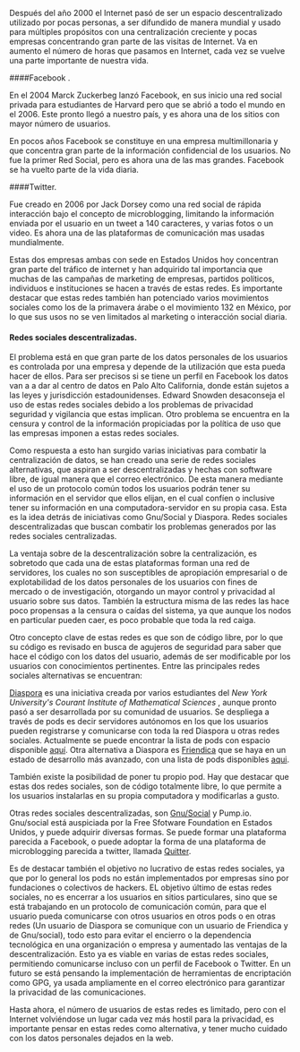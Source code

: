 <!-- 
.. title: Redes sociales alternativas
.. slug: redes-sociales-alternativas
.. date: 2015-02-20 13:25:40 UTC-06:00
.. tags: 
.. link: 
.. description: 
.. type: text
-->

Después del año 2000 el Internet pasó de ser un espacio descentralizado utilizado por pocas personas, a ser difundido de manera mundial y usado para múltiples propósitos con   una centralización creciente y pocas empresas concentrando gran parte de las visitas de Internet. Va en aumento el número de horas que pasamos en Internet, cada vez se vuelve una parte importante de nuestra vida.

####Facebook .

En el 2004 Marck Zuckerbeg lanzó Facebook, en sus inicio una red social privada para estudiantes de Harvard pero que se abrió   a todo el mundo en el 2006. Este pronto llegó a nuestro país, y es ahora una de los sitios con mayor número de usuarios. 

En pocos años Facebook se constituye en una empresa multimillonaria y que concentra gran parte de la información confidencial de los usuarios.  No fue la primer Red Social, pero es ahora una de las mas grandes. Facebook se ha vuelto parte de la vida diaria. 

####Twitter.

Fue creado en 2006 por Jack Dorsey como una red social de rápida interacción bajo el concepto de microblogging, limitando la información enviada por el usuario en un tweet a 140 caracteres, y varias fotos  o un video. Es ahora una de las plataformas de comunicación mas usadas mundialmente. 

Estas dos empresas ambas con sede en Estados Unidos hoy concentran gran parte del tráfico de internet y han adquirido tal importancia que muchas de las campañas de marketing de empresas, partidos políticos, individuos e instituciones se hacen a través de estas redes. Es importante destacar que  estas redes también han potenciado varios movimientos sociales como los de la primavera árabe o el movimiento 132 en México, por lo que sus usos no se ven limitados al marketing o interacción social diaria.


#### Redes sociales descentralizadas.

El problema está en que  gran parte de los datos personales de los usuarios es controlada por una empresa y depende de la utilización que esta pueda hacer de ellos. Para ser precisos si se tiene un perfil en Facebook los datos van a a dar al centro de datos en Palo Alto California, donde están sujetos a las leyes y jurisdicción estadounidenses. Edward Snowden desaconseja el uso de estas redes sociales debido a los problemas de privacidad seguridad y vigilancia que estas implican. Otro problema se encuentra en la censura y control de la información propiciadas por la  política de uso que las empresas imponen a estas redes sociales.

Como respuesta a esto han surgido varias iniciativas para combatir la centralización de datos, se han creado una serie de redes sociales alternativas, que aspiran a ser descentralizadas y hechas con software libre, de igual manera que el correo electrónico. De esta manera mediante el uso de un protocolo común todos los usuarios podrán tener su información en el servidor que ellos elijan, en el cual confíen o inclusive tener su información en una computadora-servidor en su propia casa. Esta es la idea detrás de iniciativas como Gnu/Social y Diaspora. Redes sociales descentralizadas que buscan combatir los problemas generados por las redes sociales centralizadas.

La ventaja sobre de la descentralización sobre la centralización, es sobretodo que cada una de estas plataformas forman una red de servidores, los cuales no son susceptibles de apropiación empresarial o de explotabilidad de los datos personales de los usuarios con fines de mercado o de investigación, otorgando un mayor control y privacidad al usuario sobre sus datos. También la estructura misma de las redes las hace poco propensas a la censura o caídas del sistema,  ya que aunque los nodos en particular pueden caer, es poco probable que toda la red caiga.

Otro concepto clave de estas redes es que son de código libre, por lo que su código es revisado en busca de agujeros de seguridad  para saber que hace el código con los datos del usuario, además de ser modificable por los usuarios con conocimientos pertinentes. Entre las principales redes sociales alternativas se encuentran:

[Diaspora](https://diasporafoundation.org/) es una iniciativa creada  por varios estudiantes del _New York University's Courant Institute of Mathematical Sciences_ , aunque pronto pasó a ser desarrollada por su comunidad de usuarios. Se despliega a través de pods es decir  servidores autónomos en los que los usuarios pueden registrarse y comunicarse con toda la red Diaspora u otras redes sociales. Actualmente se puede encontrar la lista de pods con espacio disponible [aquí](http://podupti.me/).  Otra alternativa a Diaspora es [Friendica](http://friendica.com/) que se haya en un estado de desarrollo más avanzado, con una lista de pods disponibles [aqui](http://dir.friendica.com/siteinfo).
 
También existe la posibilidad de poner tu propio pod. Hay que destacar que estas dos redes sociales, son de código totalmente libre, lo que permite a los usuarios instalarlas en su propia computadora y modificarlas a gusto.

Otras redes sociales descentralizadas, son [Gnu/Social](gnu.io) y Pump.io.  Gnu/social está auspiciada por la Free Sfotware Foundation en Estados Unidos, y puede adquirir diversas formas. Se puede formar una plataforma parecida a Facebook, o puede adoptar la forma de una plataforma de microblogging parecida a twitter, llamada [Quitter](quitter.se). 

Es de destacar también el objetivo no lucrativo de estas redes sociales, ya que por lo general los pods no están implementados por empresas sino por fundaciones o colectivos de hackers. EL objetivo último de estas redes sociales, no es encerrar a los usuarios en sitios particulares, sino que se está trabajando en un protocolo de comunicación común, para que el usuario pueda comunicarse con otros usuarios en otros pods o en otras redes (Un usuario de Diaspora se comunique con un usuario de Friendica y de Gnu/social), todo esto para evitar el encierro o la dependencia tecnológica en una organización o empresa y aumentado las ventajas de la descentralización. Esto ya es viable en varias de estas redes sociales, permitiendo comunicarse incluso con un perfil de Facebook  o Twitter. En un futuro se está pensando la implementación de herramientas de encriptación como GPG,  ya usada ampliamente en el correo electrónico para garantizar la privacidad de las comunicaciones.

Hasta ahora, el número de usuarios de estas redes es limitado, pero con el Internet volviéndose un lugar cada vez más hostil para la privacidad, es importante pensar en estas redes como alternativa, y tener mucho cuidado con los datos personales dejados en la web. 



